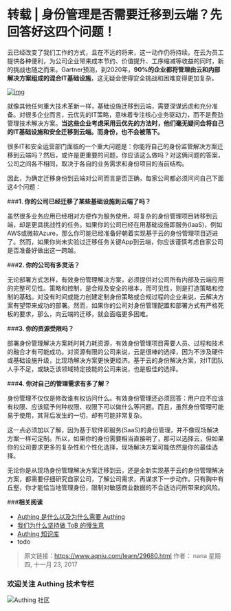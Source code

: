 # 转载 | 身份管理是否需要迁移到云端？先回答好这四个问题！

云已经改变了我们工作的方式，且在不远的将来，这一动作仍将持续。在云为员工提供各种便利，为公司企业带来成本节约、价值提升、工序缩减等收益的同时，新的挑战也随之而来。Gartner预测，到2020年，**90%**的企业都将管理**由云和内部解决方案组成的混合IT基础设施**，这无疑会使得安全挑战和困难变得更加复杂。

[![img](http://www.aqniu.com/wp-content/uploads/2017/11/Cloud_Identity_Management-690x460.jpg)](http://www.aqniu.com/wp-content/uploads/2017/11/Cloud_Identity_Management.jpg)

就像其他任何重大技术革新一样，基础设施迁移到云端，需要深谋远虑和充分准备。对很多企业而言，云优先的IT策略，意味着专注核心业务驱动力，而不是费劲管理技术解决方案。**当这些企业考虑采用云优先的方法时，他们毫无疑问会将自己的IT基础设施和安全迁移到云端。而身份，也不会被落下。**

很多IT和安全运营部门面临的一个重大问题是：你能将自己的身份监管解决方案迁移到云端吗？然后，或许是更重要的问题，你应该这么做吗？对这俩问题的答案，公司之间各不相同，取决于各自的业务需求和身份项目的当前结构。

因此，为确定迁移身份到云端对公司而言是否正确，每家公司都必须问问自己下面这4个问题：

###**1. 你的公司已经迁移了某些基础设施到云端了吗？**

虽然很多业务应用已经相对方便作为服务使用，将复杂的身份管理项目转移到云端，却是更具挑战性的任务。如果你的公司已经在用基础设施即服务(IaaS)，例如AWS或微软Azure，那么你可能已经准备好朝着实现基于云的身份管理项目迈进了。然而，如果你尚未实验过迁移任务关键App到云端，你应该谨慎考虑自家公司是否准备好做出这一跨越。

###**2. 你的公司有多灵活？**

无论部署方式怎样，有效身份管理解决方案，必须提供对公司所有内部及云端应用的完整可见性。策略和控制，是合规及安全的根本，而可见性，则是打造策略和控制的基础。对没有时间或能力创建定制身份策略或合规过程的企业来说，云解决方案有望带来成功的部署。然而，如果你的公司对身份管理配置和部署方式有严格死板的要求，那么，向云端的迁移，就会面临更多困难。

###**3. 你的资源受限吗？**

部署身份管理解决方案耗时耗力耗资源，有效身份管理项目需要人员、过程和技术的融合才有可能成功。对资源有限的公司来说，云是很棒的选择，因为不涉及硬件或基础设施升级，比现场解决方案更快更经济。基于云的身份解决方案，对IT团队人手不足，或缺乏该领域特定技能的公司来说，也是极佳的选择。

###**4. 你对自己的管理需求有多了解？**

身份管理不仅仅是修改谁有权访问什么。有效身份管理还必须回答：用户应不应该有权限、应该赋予何种权限、权限下可以做什么等问题。而且，虽然身份管理可能易于使用，其背后发生的一切，却有可能非常复杂。

这一点必须加以了解，因为基于软件即服务(SaaS)的身份管理，并不像现场解决方案一样可定制。所以，如果你的身份需要相当直接明了，那可以选择云，但如果你的公司要求更多的复杂性和个性化选择，现场解决方案可能依然是你的最佳选择。

无论你是从现场身份管理解决方案迁移到云，还是全新实现基于云的身份管理解决方案，都需要仔细研究自家公司，了解公司需求，再谋求下一步动作。只有胸中有丘壑，你才能恰当地管理身份，限制对敏感商业数据的不合适访问所带来的风险。



###**相关阅读**
* [Authing 是什么以及为什么需要 Authing](https://authing.cn/blog//Authing%E6%98%AF%E4%BB%80%E4%B9%88%E4%BB%A5%E5%8F%8A%E4%B8%BA%E4%BB%80%E4%B9%88%E9%9C%80%E8%A6%81Authing.html)
* [我们为什么坚持做 ToB 的慢生意](https://authing.cn/blog//我们为什么坚持做ToB的慢生意.html)
* [Authing 知识库](https://learn.authing.cn/authing/)
* todo

> 原文链接：https://www.aqniu.com/learn/29680.html 作者： nana 星期四, 十一月 23, 2017

### 欢迎关注 Authing 技术专栏
![Authing 社区](https://cdn.authing.cn/blog/Authing_mini.jpg)